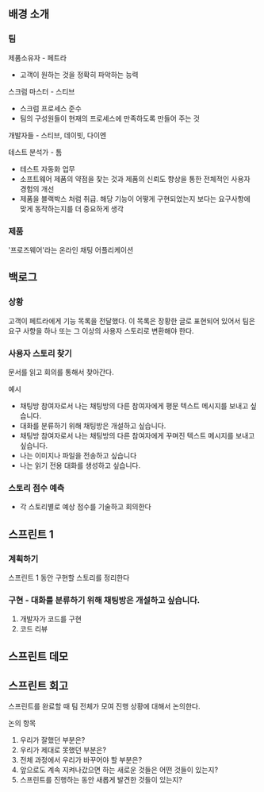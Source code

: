 ## 배경 소개
### 팀
제품소유자 - 페트라
- 고객이 원하는 것을 정확히 파악하는 능력

스크럼 마스터 - 스티브
- 스크럼 프로세스 준수
- 팀의 구성원들이 현재의 프로세스에 만족하도록 만들어 주는 것

개발자들 - 스티브, 데이빗, 다이엔

테스트 분석가 - 톰
- 테스트 자동화 업무
- 소프트웨어 제품의 약점을 찾는 것과 제품의 신뢰도 향상을 통한 전체적인 사용자 경험의 개선
- 제품을 블랙박스 처럼 취급. 해당 기능이 어떻게 구현되었는지 보다는 요구사항에 맞게 동작하는지를 더 중요하게 생각

### 제품
'프로즈웨어'라는 온라인 채팅 어플리케이션

## 백로그
### 상황
고객이 페트라에게 기능 목록을 전달했다. 이 목록은 장황한 글로 표현되어 있어서 팀은 요구 사항을 하나 또는 그 이상의 사용자 스토리로 변환해야 한다. 

### 사용자 스토리 찾기
문서를 읽고 회의를 통해서 찾아간다. 

예시
- 채팅방 참여자로서 나는 채팅방의 다른 참여자에게 평문 텍스트 메시지를 보내고 싶습니다. 
- 대화를 분류하기 위해 채팅방은 개설하고 싶습니다. 
- 채팅방 참여자로서 나는 채팅방의 다른 참여자에게 꾸며진 텍스트 메시지를 보내고 싶습니다. 
- 나는 이미지나 파일을 전송하고 싶습니다
- 나는 읽기 전용 대화를 생성하고 싶습니다. 

### 스토리 점수 예측
- 각 스토리별로 예상 점수를 기술하고 회의한다

## 스프린트 1
### 계획하기
스프린트 1 동안 구현할 스토리를 정리한다

### 구현 - 대화를 분류하기 위해 채팅방은 개설하고 싶습니다. 
1. 개발자가 코드를 구현
2. 코드 리뷰

## 스프린트 데모

## 스프린트 회고
스프린트를 완료할 때 팀 전체가 모여 진행 상황에 대해서 논의한다. 

논의 항목
1. 우리가 잘했던 부분은?
2. 우리가 제대로 못했던 부분은?
3. 전체 과정에서 우리가 바꾸어야 할 부분은?
4. 앞으로도 계속 지켜나갔으면 하는 새로운 것들은 어떤 것들이 있는지?
5. 스프린트를 진행하는 동안 새롭게 발견한 것들이 있는지?

